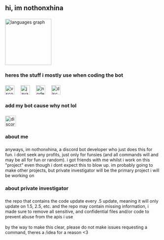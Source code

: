 <h2 align="left">hi, im nothonxhina</h2>

###

<div align="left">
  <img src="https://github-readme-stats.vercel.app/api/top-langs?username=nothonxhina&locale=en&hide_title=false&layout=compact&card_width=320&langs_count=5&theme=discord_old_blurple&hide_border=false" height="150" alt="languages graph"  />
</div>

###

<h3 align="left">heres the stuff i mostly use when coding the bot</h3>

###

<div align="left">
  <img src="https://cdn.jsdelivr.net/gh/devicons/devicon/icons/vscode/vscode-original.svg" height="30" alt="vscode logo"  />
  <img width="12" />
  <img src="https://cdn.jsdelivr.net/gh/devicons/devicon/icons/javascript/javascript-original.svg" height="30" alt="javascript logo"  />
  <img width="12" />
  <img src="https://cdn.jsdelivr.net/gh/devicons/devicon/icons/nodejs/nodejs-original.svg" height="30" alt="nodejs logo"  />
  <img width="12" />
  <img src="https://cdn.jsdelivr.net/gh/devicons/devicon/icons/discordjs/discordjs-original.svg" height="30" alt="discordjs logo"  />
</div>

###

<h3 align="left">add my bot cause why not lol</h3>

###

<div align="left">
  <a href="https://discord.com/oauth2/authorize?client_id=1270801371494613056" target="_blank">
    <img src="https://img.shields.io/static/v1?message=bot&logo=discord&label=&color=7289DA&logoColor=white&labelColor=&style=for-the-badge" height="35" alt="discord logo"  />
  </a>
</div>

###

<h3 align="left">about me</h3>

###

<p align="left">anyways, im nothonxhina, a discord bot developer who just does this for fun. i dont seek any profits, just only for funsies (and all commands will and may be all for fun or random). i got friends with me whilst i work on this "project" even though i dont expect this to blow up. im probably going to make other projects, but private investigator will be the primary project i will be working on</p>

###

<h3 align="left">about private investigator</h3>

###

<p align="left">the repo that contains the code update every .5 update, meaning it will only update on 1.5, 2.5, etc. and the repo may contain missing information, i made sure to remove all sensitive, and confidential files and/or code to prevent abuse from the apis i use<br><br>by the way to make this clear, please do not make issues requesting a command, theres a /idea for a reason <3</p>

###
